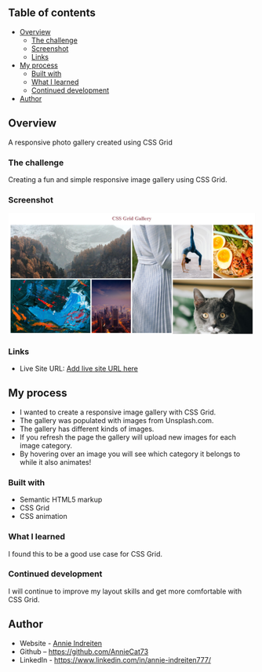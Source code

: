 ## Table of contents

- [Overview](#overview)
  - [The challenge](#the-challenge)
  - [Screenshot](#screenshot)
  - [Links](#links)
- [My process](#my-process)
  - [Built with](#built-with)
  - [What I learned](#what-i-learned)
  - [Continued development](#continued-development)
- [Author](#author)

## Overview

A responsive photo gallery created using CSS Grid

### The challenge

Creating a fun and simple responsive image gallery using CSS Grid.

### Screenshot

![](./assets/CSS-Grid-Gallery.png)

### Links

- Live Site URL: [Add live site URL here](https://your-live-site-url.com)

## My process

- I wanted to create a responsive image gallery with CSS Grid.
- The gallery was populated with images from Unsplash.com.
- The gallery has different kinds of images.
- If you refresh the page the gallery will upload new images for each image category.
- By hovering over an image you will see which category it belongs to while it also animates!

### Built with

- Semantic HTML5 markup
- CSS Grid
- CSS animation

### What I learned

I found this to be a good use case for CSS Grid. 

### Continued development

I will continue to improve my layout skills and get more comfortable with CSS Grid.

## Author

- Website - [Annie Indreiten](https://www.your-site.com)
- Github – https://github.com/AnnieCat73
- LinkedIn - https://www.linkedin.com/in/annie-indreiten777/




